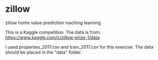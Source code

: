# zillow
zillow home value prediction maching learning

This is a Kaggle competition. The data is from:
https://www.kaggle.com/c/zillow-prize-1/data

I used properties\_2017.csv and train\_2017.csv for this exercise. The data should be placed in the "data" folder.
